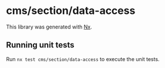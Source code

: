 # cms/section/data-access

This library was generated with [Nx](https://nx.dev).

## Running unit tests

Run `nx test cms/section/data-access` to execute the unit tests.

